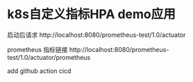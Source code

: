 # k8s自定义指标HPA demo应用



启动后请求 http://localhost:8080/prometheus-test/1.0/actuator

prometheus 指标链接 http://localhost:8080/prometheus-test/1.0/actuator/prometheus

add github action cicd